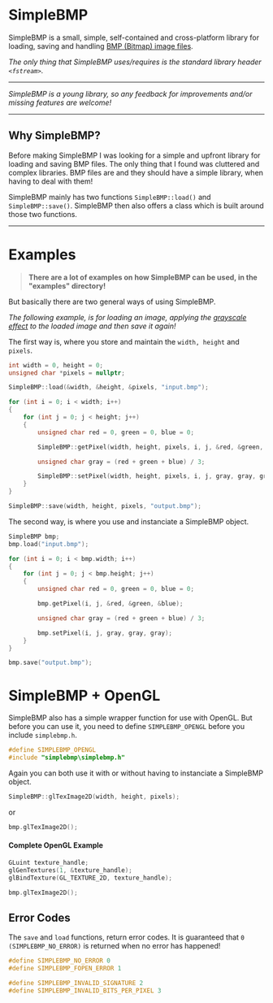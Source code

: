 
# SimpleBMP

SimpleBMP is a small, simple, self-contained and cross-platform library for loading, saving and
handling [BMP (Bitmap) image files](http://en.wikipedia.org/wiki/BMP_file_format). 

*The only thing that SimpleBMP uses/requires is the standard library header `<fstream>`.*

---

*SimpleBMP is a young library, so any feedback for improvements and/or missing features are welcome!*

---

## Why SimpleBMP?

Before making SimpleBMP I was looking for a simple and upfront library for loading and saving BMP files. The only
thing that I found was cluttered and complex libraries. BMP files are and they should have a simple library, when
having to deal with them!

SimpleBMP mainly has two functions `SimpleBMP::load()` and `SimpleBMP::save()`. SimpleBMP then also offers a class which
is built around those two functions.

---


# Examples

> **There are a lot of examples on how SimpleBMP can be used, in the "examples" directory!**

But basically there are two general ways of using SimpleBMP.

*The following example, is for loading an image, applying the [grayscale effect](http://en.wikipedia.org/wiki/Grayscale) to the loaded image and then save it again!*

The first way is, where you store and maintain the `width, height` and `pixels`.

```cpp
int width = 0, height = 0;
unsigned char *pixels = nullptr;

SimpleBMP::load(&width, &height, &pixels, "input.bmp");

for (int i = 0; i < width; i++)
{
	for (int j = 0; j < height; j++)
	{
		unsigned char red = 0, green = 0, blue = 0;

		SimpleBMP::getPixel(width, height, pixels, i, j, &red, &green, &blue);

		unsigned char gray = (red + green + blue) / 3;

		SimpleBMP::setPixel(width, height, pixels, i, j, gray, gray, gray);
	}
}

SimpleBMP::save(width, height, pixels, "output.bmp");
```

The second way, is where you use and instanciate a SimpleBMP object.

```cpp
SimpleBMP bmp;
bmp.load("input.bmp");

for (int i = 0; i < bmp.width; i++)
{
	for (int j = 0; j < bmp.height; j++)
	{
		unsigned char red = 0, green = 0, blue = 0;

		bmp.getPixel(i, j, &red, &green, &blue);

		unsigned char gray = (red + green + blue) / 3;

		bmp.setPixel(i, j, gray, gray, gray);
	}
}

bmp.save("output.bmp");
```


# SimpleBMP + OpenGL

SimpleBMP also has a simple wrapper function for use with OpenGL. But before you can use it, you need to define `SIMPLEBMP_OPENGL` before you include `simplebmp.h`.

```cpp
#define SIMPLEBMP_OPENGL
#include "simplebmp\simplebmp.h"
```

Again you can both use it with or without having to instanciate a SimpleBMP object.

```cpp
SimpleBMP::glTexImage2D(width, height, pixels);
```

or

```cpp
bmp.glTexImage2D();
```

#### Complete OpenGL Example

```cpp
GLuint texture_handle;
glGenTextures(1, &texture_handle);
glBindTexture(GL_TEXTURE_2D, texture_handle);

bmp.glTexImage2D();
```


## Error Codes

The `save` and `load` functions, return error codes. It is guaranteed that `0 (SIMPLEBMP_NO_ERROR)` is returned when
no error has happened!

```cpp
#define SIMPLEBMP_NO_ERROR 0
#define SIMPLEBMP_FOPEN_ERROR 1

#define SIMPLEBMP_INVALID_SIGNATURE 2
#define SIMPLEBMP_INVALID_BITS_PER_PIXEL 3
```
